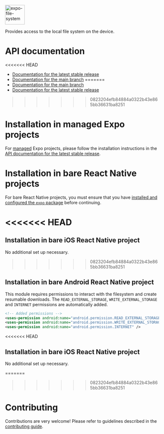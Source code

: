 <p>
  <a href="https://docs.expo.dev/versions/latest/sdk/filesystem/">
    <img
      src="../../.github/resources/expo-file-system.svg"
      alt="expo-file-system"
      height="64" />
  </a>
</p>

Provides access to the local file system on the device.

# API documentation

<<<<<<< HEAD
- [Documentation for the latest stable release](https://docs.expo.dev/versions/latest/sdk/filesystem/)
- [Documentation for the main branch](https://docs.expo.dev/versions/unversioned/sdk/filesystem/)
=======
- [Documentation for the main branch](https://github.com/expo/expo/blob/main/docs/pages/versions/unversioned/sdk/filesystem.mdx)
- [Documentation for the latest stable release](https://docs.expo.dev/versions/latest/sdk/filesystem/)
>>>>>>> 0823204efb84884a0322b43e865bb36631ba8251

# Installation in managed Expo projects

For [managed](https://docs.expo.dev/archive/managed-vs-bare/) Expo projects, please follow the installation instructions in the [API documentation for the latest stable release](https://docs.expo.dev/versions/latest/sdk/filesystem/).

# Installation in bare React Native projects

For bare React Native projects, you must ensure that you have [installed and configured the `expo` package](https://docs.expo.dev/bare/installing-expo-modules/) before continuing.

<<<<<<< HEAD
=======
## Installation in bare iOS React Native project

No additional set up necessary.

>>>>>>> 0823204efb84884a0322b43e865bb36631ba8251
## Installation in bare Android React Native project

This module requires permissions to interact with the filesystem and create resumable downloads. The `READ_EXTERNAL_STORAGE`, `WRITE_EXTERNAL_STORAGE` and `INTERNET` permissions are automatically added.

```xml
<!-- Added permissions -->
<uses-permission android:name="android.permission.READ_EXTERNAL_STORAGE" />
<uses-permission android:name="android.permission.WRITE_EXTERNAL_STORAGE" />
<uses-permission android:name="android.permission.INTERNET" />
```

<<<<<<< HEAD
## Installation in bare iOS React Native project

No additional set up necessary.

=======
>>>>>>> 0823204efb84884a0322b43e865bb36631ba8251
# Contributing

Contributions are very welcome! Please refer to guidelines described in the [contributing guide](https://github.com/expo/expo#contributing).
